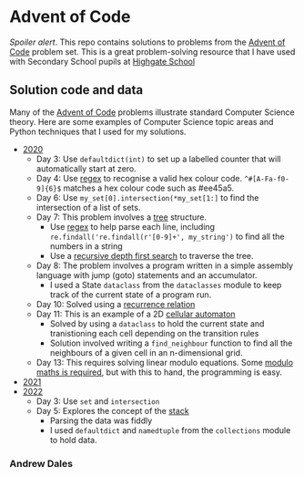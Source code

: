 # Advent of Code

*Spoiler alert*. This repo contains solutions to problems from the [Advent of Code](https://adventofcode.com/) problem set. This is a great problem-solving resource that I have used with Secondary School pupils at [Highgate School](https://www.highgateschool.org.uk/)

## Solution code and data
Many of the [Advent of Code](https://adventofcode.com/) problems illustrate standard Computer Science theory. Here are some examples of Computer Science topic areas and Python techniques that I used for my solutions.
- [2020](https://github.com/AndrewDales/advent_of_code/tree/main/Advent%20of%20Code/2020)
  - Day 3: Use `defaultdict(int)` to set up a labelled counter that will automatically start at zero.
  - Day 4: Use [regex](https://en.wikipedia.org/wiki/Regular_expression) to recognise a valid hex colour code. `^#[A-Fa-f0-9]{6}$` matches a hex colour code such as #ee45a5.
  - Day 6: Use `my_set[0].intersection(*my_set[1:]` to find the intersection of a list of sets.
  - Day 7: This problem involves a [tree](https://en.wikipedia.org/wiki/Tree_(data_structure)) structure.
    - Use [regex](https://en.wikipedia.org/wiki/Regular_expression) to help parse each line, including `re.findall('re.findall(r'[0-9]+', my_string')` to find all the numbers in a string
    - Use a [recursive depth first search](https://www.techiedelight.com/depth-first-search/) to traverse the tree.
  - Day 8: The problem involves a program written in a simple assembly language with jump (goto) statements and an accumulator.
    - I used a State `dataclass` from the `dataclasses` module to keep track of the current state of a program run.
  - Day 10: Solved using a [recurrence relation](https://en.wikipedia.org/wiki/Recurrence_relation)
  - Day 11: This is an example of a 2D [cellular automaton](https://en.wikipedia.org/wiki/Cellular_automaton)
    - Solved by using a `dataclass` to hold the current state and tranistioning each cell depending on the transition rules
    - Solution involved writing a `find_neighbour` function to find all the neighbours of a given cell in an n-dimensional grid.
  - Day 13: This requires solving linear modulo equations. Some [modulo maths is required](https://www.omnicalculator.com/math/chinese-remainder#example-using-the-chinese-remainder-theorem), but with this to hand, the programming is easy.
- [2021](https://github.com/AndrewDales/advent_of_code/tree/main/Advent%20of%20Code/2021)
- [2022](https://github.com/AndrewDales/advent_of_code/tree/main/Advent%20of%20Code/2022)
  - Day 3: Use `set` and `intersection`
  - Day 5: Explores the concept of the [stack](https://en.wikipedia.org/wiki/Stack_(abstract_data_type))
    - Parsing the data was fiddly
    - I used `defaultdict` and `namedtuple` from the `collections` module to hold data.

### Andrew Dales